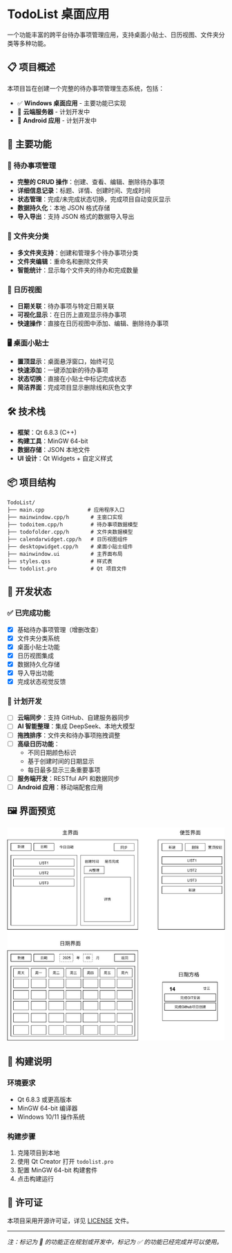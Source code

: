 # TodoList 桌面应用

一个功能丰富的跨平台待办事项管理应用，支持桌面小贴士、日历视图、文件夹分类等多种功能。

## 📋 项目概述

本项目旨在创建一个完整的待办事项管理生态系统，包括：
- ✅ **Windows 桌面应用** - 主要功能已实现
- 🚧 **云端服务器** - 计划开发中
- 🚧 **Android 应用** - 计划开发中

## 🚀 主要功能

### 📝 待办事项管理
- **完整的 CRUD 操作**：创建、查看、编辑、删除待办事项
- **详细信息记录**：标题、详情、创建时间、完成时间
- **状态管理**：完成/未完成状态切换，完成项目自动变灰显示
- **数据持久化**：本地 JSON 格式存储
- **导入导出**：支持 JSON 格式的数据导入导出

### 📁 文件夹分类
- **多文件夹支持**：创建和管理多个待办事项分类
- **文件夹编辑**：重命名和删除文件夹
- **智能统计**：显示每个文件夹的待办和完成数量

### 📅 日历视图
- **日期关联**：待办事项与特定日期关联
- **可视化显示**：在日历上直观显示待办事项
- **快速操作**：直接在日历视图中添加、编辑、删除待办事项

### 🖥️ 桌面小贴士
- **置顶显示**：桌面悬浮窗口，始终可见
- **快速添加**：一键添加新的待办事项
- **状态切换**：直接在小贴士中标记完成状态
- **简洁界面**：完成项目显示删除线和灰色文字

## 🛠️ 技术栈

- **框架**：Qt 6.8.3 (C++)
- **构建工具**：MinGW 64-bit
- **数据存储**：JSON 本地文件
- **UI 设计**：Qt Widgets + 自定义样式

## 📦 项目结构

```
TodoList/
├── main.cpp              # 应用程序入口
├── mainwindow.cpp/h       # 主窗口实现
├── todoitem.cpp/h         # 待办事项数据模型
├── todofolder.cpp/h       # 文件夹数据模型
├── calendarwidget.cpp/h   # 日历视图组件
├── desktopwidget.cpp/h    # 桌面小贴士组件
├── mainwindow.ui          # 主界面布局
├── styles.qss             # 样式表
└── todolist.pro           # Qt 项目文件
```

## 🎯 开发状态

### ✅ 已完成功能
- [x] 基础待办事项管理（增删改查）
- [x] 文件夹分类系统
- [x] 桌面小贴士功能
- [x] 日历视图集成
- [x] 数据持久化存储
- [x] 导入导出功能
- [x] 完成状态视觉反馈

### 🚧 计划开发
- [ ] **云端同步**：支持 GitHub、自建服务器同步
- [ ] **AI 智能整理**：集成 DeepSeek、本地大模型
- [ ] **拖拽排序**：文件夹和待办事项拖拽调整
- [ ] **高级日历功能**：
  - 不同日期颜色标识
  - 基于创建时间的日期显示
  - 每日最多显示三条重要事项
- [ ] **服务端开发**：RESTful API 和数据同步
- [ ] **Android 应用**：移动端配套应用

## 🖼️ 界面预览

![TodoList 设计图](./README.assets/todolist设计.jpg)

## 🔧 构建说明

### 环境要求
- Qt 6.8.3 或更高版本
- MinGW 64-bit 编译器
- Windows 10/11 操作系统

### 构建步骤
1. 克隆项目到本地
2. 使用 Qt Creator 打开 `todolist.pro`
3. 配置 MinGW 64-bit 构建套件
4. 点击构建运行

## 📄 许可证

本项目采用开源许可证，详见 [LICENSE](LICENSE) 文件。

---

*注：标记为 🚧 的功能正在规划或开发中，标记为 ✅ 的功能已经完成并可以使用。*
